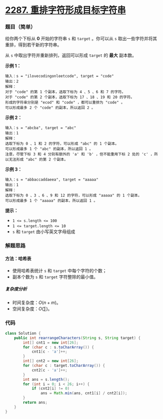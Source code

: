# [2287. 重排字符形成目标字符串](https://leetcode.cn/problems/rearrange-characters-to-make-target-string/)

### 题目（简单）

给你两个下标从 **0** 开始的字符串 `s` 和 `target` 。你可以从 `s` 取出一些字符并将其重排，得到若干新的字符串。

从 `s` 中取出字符并重新排列，返回可以形成 `target` 的 **最大** 副本数。

**示例 1：**

```
输入：s = "ilovecodingonleetcode", target = "code"
输出：2
解释：
对于 "code" 的第 1 个副本，选取下标为 4 、5 、6 和 7 的字符。
对于 "code" 的第 2 个副本，选取下标为 17 、18 、19 和 20 的字符。
形成的字符串分别是 "ecod" 和 "code" ，都可以重排为 "code" 。
可以形成最多 2 个 "code" 的副本，所以返回 2 。
```

**示例 2：**

```
输入：s = "abcba", target = "abc"
输出：1
解释：
选取下标为 0 、1 和 2 的字符，可以形成 "abc" 的 1 个副本。 
可以形成最多 1 个 "abc" 的副本，所以返回 1 。
注意，尽管下标 3 和 4 分别有额外的 'a' 和 'b' ，但不能重用下标 2 处的 'c' ，所以无法形成 "abc" 的第 2 个副本。
```

**示例 3：**

```
输入：s = "abbaccaddaeea", target = "aaaaa"
输出：1
解释：
选取下标为 0 、3 、6 、9 和 12 的字符，可以形成 "aaaaa" 的 1 个副本。
可以形成最多 1 个 "aaaaa" 的副本，所以返回 1 。
```

**提示：**

* `1 <= s.length <= 100`
* `1 <= target.length <= 10`
* `s` 和 `target` 由小写英文字母组成

### 解题思路

#### 方法：哈希表

- 使用哈希表统计 `s` 和 `target` 中每个字符的个数；
- 副本个数为 `s` 和 `target` 字符整除的最小值。

##### 复杂度分析

- 时间复杂度：$O(n+m)$。
- 空间复杂度：$O(\sum)$。

### 代码

```java
class Solution {
    public int rearrangeCharacters(String s, String target) {
        int[] cnt1 = new int[26];
        for (char c : s.toCharArray()) {
            cnt1[c - 'a']++;
        }
        int[] cnt2 = new int[26];
        for (char c : target.toCharArray()) {
            cnt2[c - 'a']++;
        }
        int ans = s.length();
        for (int i = 0; i < 26; i++) {
            if (cnt2[i] != 0)
                ans = Math.min(ans, cnt1[i] / cnt2[i]);
        }
        return ans;
    }
}
```
